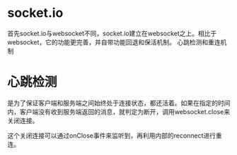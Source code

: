 # socket.io
首先socket.io与websocket不同，socket.io建立在websocket之上。相比于websocket，它的功能更完善，并自带功能回退和保活机制。
心跳检测和重连机制
# 心跳检测
是为了保证客户端和服务端之间始终处于连接状态，都还活着。如果在指定的时间内，客户端没有收到服务端返回的消息，就判定为断开，调用websocket.close来关闭连接。

这个关闭连接可以通过onClose事件来监听到，再利用内部的reconnect进行重连。
